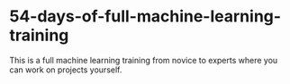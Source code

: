# 54-days-of-full-machine-learning-training
This is a full machine learning training from novice to experts where you can work on projects yourself.
